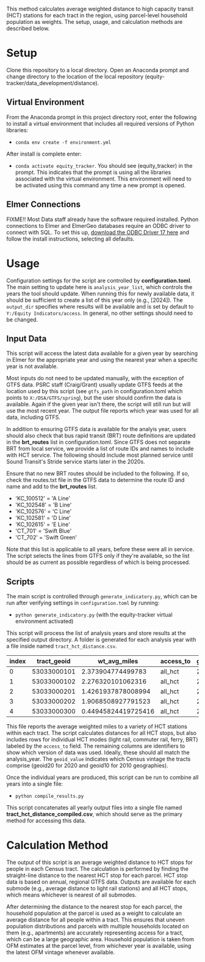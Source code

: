 This method calculates average weighted distance to high capacity transit (HCT) stations for each tract in the region, using parcel-level household population as weights. The setup, usage, and calculation methods are described below. 

# Setup
Clone this repository to a local directory. Open an Anaconda prompt and change directory to the location of the local repository (equity-tracker/data_development/distance). 

## Virtual Environment
From the Anaconda prompt in this project directory root, enter the following to install a virtual environment that includes all required versions of Python libraries:
 - `conda env create -f environment.yml`

After install is complete enter: 
- `conda activate equity_tracker`. 
You should see (equity_tracker) in the prompt. This indicates that the prompt is using all the libraries associated with the virtual environment. This environment will need to be activated using this command any time a new prompt is opened.

## Elmer Connections
FIXME!!
Most Data staff already have the software required installed. Python connections to Elmer and ElmerGeo databases require an ODBC driver to connect with SQL. To set this up, [download the ODBC Driver 17 here](https://go.microsoft.com/fwlink/?linkid=2200732) and follow the install instructions, selecting all defaults.

# Usage
Configuration settings for the script are controlled by **configuration.toml**. The main setting to update here is `analysis_year_list`, which controls the years the tool should update. When running this for newly available data, it should be sufficient to create a list of this year only (e.g., [2024]). The `output_dir` specifies where results will be available and is set by default to `Y:/Equity Indicators/access`. In general, no other settings should need to be changed. 

## Input Data
This script will access the latest data available for a given year by searching in Elmer for the appropriate year and using the nearest year when a specific year is not available. 

Most inputs do not need to be updated manually, with the exception of GTFS data. PSRC staff (Craig/Grant) usually update GTFS feeds at the location used by this script (see `gtfs_path` in configuration.toml which points to `X:/DSA/GTFS/spring`), but the user should confirm the data is available. Again if the given year isn't there, the script will still run but will use the most recent year. The output file reports which year was used for all data, including GTFS.

In addition to ensuring GTFS data is available for the analyis year, users should also check that bus rapid transit (BRT) route definitions are updated in the **brt_routes** list in configuration.toml. Since GTFS does not separate BRT from local service, we provide a list of route IDs and names to include with HCT service. The following should include most planned service until Sound Transit's Stride service starts later in the 2020s. 

Ensure that no new BRT routes should be included to the following. If so, check the routes.txt file in the GTFS data to determine the route ID and name and add to the **brt_routes** list.

- 'KC_100512' = 'A Line'
- 'KC_102548' = 'B Line'
- 'KC_102576' = 'C Line'
- 'KC_102581' = 'D Line'
- 'KC_102615' = 'E Line'
- 'CT_701' = 'Swift Blue'
- 'CT_702' = 'Swift Green'

Note that this list is applicable to all years, before these were all in service. The script selects the lines from GTFS only if they're available, so the list should be as current as possible regardless of which is being processed.

## Scripts
The main script is controlled through `generate_indicatory.py`, which can be run after verifying settings in `configuration.toml` by running:
- `python generate_indicatory.py` (with the equity-tracker virtual environment activated)

This script will process the list of analysis years and store results at the specified output directory. A folder is generated for each analysis year with a file inside named `tract_hct_distance.csv`. 

|index|tract_geoid|wt_avg_miles       |access_to|gtfs_year|ofm_estimate_year|ofm_vintage|geoid_value  |analysis_year|
|-----|-------------|-------------------|---------|---------|-----------------|-----------|-------------|-------------|
|0    |53033000101  |2.373904774499783  |all_hct  |2023     |2023             |2023       |geoid20|2023         |
|1    |53033000102  |2.276320101062316  |all_hct  |2023     |2023             |2023       |geoid20|2023         |
|2    |53033000201  |1.4261937878008994 |all_hct  |2023     |2023             |2023       |geoid20|2023         |
|3    |53033000202  |1.9068508927791523 |all_hct  |2023     |2023             |2023       |geoid20|2023         |
|4    |53033000300  |0.44945824419725416|all_hct  |2023     |2023             |2023       |geoid20|2023         |

This file reports the average weighted miles to a variety of HCT stations within each tract. The script calculates distances for all HCT stops, but also includes rows for individual HCT modes (light rail, commuter rail, ferry, BRT) labeled by the `access_to` field. The remaining columns are identifiers to show which version of data was used. Ideally, these should all match the analysis_year. The `geoid_value` indicates which Census vintage the tracts comprise (geoid20 for 2020 and geoid10 for 2010 geographies).

Once the individual years are produced, this script can be run to combine all years into a single file:
- `python compile_results.py`

This script concatenates all yearly output files into a single file named **tract_hct_distance_compiled.csv**, which should serve as the primary method for accessing this data. 

# Calculation Method
The output of this script is an average weighted distance to HCT stops for people in each Census tract. The calculation is performed by finding the straight-line distance to the nearest HCT stop for each parcel. HCT stop data is based on annual, regional GTFS data. Outputs are available for each submode (e.g., average distance to light rail stations) and all HCT stops, which means whichever is nearest of all submodes. 

After determining the distance to the nearest stop for each parcel, the household population at the parcel is used as a weight to calculate an average distance for all people within a tract. This ensures that uneven population distributions and parcels with multiple households located on them (e.g., apartments) are accurately representing access for a tract, which can be a large geographic area. Household population is taken from OFM estimates at the parcel level, from whichever year is available, using the latest OFM vintage whenever available. 

